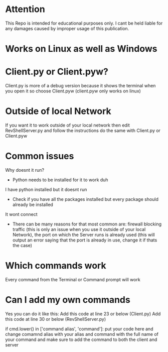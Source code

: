 # Attention
This Repo is intended for educational purposes only. I cant be held liable for any damages 
caused by improper usage of this publication.

# Works on Linux as well as Windows

# Client.py or Client.pyw?
Client.py is more of a debug version because it shows the terminal when you open it so choose Client.pyw (client.pyw only works on linux)

# Outside of local Network
If you want it to work outside of your local network then edit RevShellServer.py and follow the instructions do the same with Client.py or Client.pyw

# Common issues
Why doesnt it run?
- Python needs to be installed for it to work duh

I have python installed but it doesnt run
- Check if you have all the packages installed but every package should already be installed

It wont connect
- There can be many reasons for that most common are: firewall blocking traffic (this is only an issue when you use it outside of your local Network), the port on which the Server runs is already used (this will output an error saying that the port is already in use, change it if thats the case)

# Which commands work
Every command from the Terminal or Command prompt will work

# Can I add my own commands
Yes you can do it like this:
Add this code at line 23 or below (Client.py)
Add this code at line 30 or below (RevShellServer.py)

if cmd.lower() in ['command alias', 'command']:
  put your code here and change comamnd alias with your alias and command with the full name of your command and make sure to add the command to both the client and server
 
